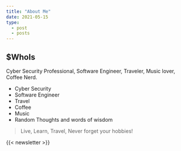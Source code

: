 ```yaml
---
title: "About Me"
date: 2021-05-15
type:
  - post
  - posts
---
```


## $WhoIs

Cyber Security Professional, Software Engineer, Traveler, Music lover, Coffee Nerd.

- Cyber Security
- Software Engineer
- Travel
- Coffee
- Music
- Random Thoughts and words of wisdom

> Live, Learn, Travel, Never forget your hobbies!

{{< newsletter >}}
